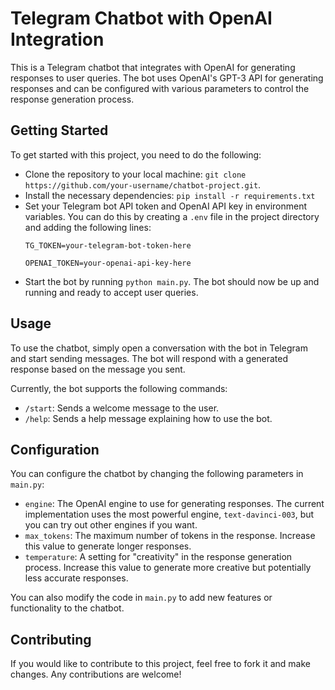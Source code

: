 <h1>Telegram Chatbot with OpenAI Integration</h1>
<p>This is a Telegram chatbot that integrates with OpenAI for generating responses to user queries. The bot uses OpenAI's GPT-3 API for generating responses and can be configured with various parameters to control the response generation process.</p>
<h2>Getting Started</h2>
<p>To get started with this project, you need to do the following:</p>
<ul>
  <li>Clone the repository to your local machine: <code>git clone https://github.com/your-username/chatbot-project.git</code>.</li>
  <li>Install the necessary dependencies: <code>pip install -r requirements.txt</code></li>
  <li>Set your Telegram bot API token and OpenAI API key in environment variables. You can do this by creating a <code>.env</code> file in the project directory and adding the following lines:
    <pre><code>TG_TOKEN=your-telegram-bot-token-here<br>
OPENAI_TOKEN=your-openai-api-key-here</code></pre>
  </li>
  <li>Start the bot by running <code>python main.py</code>. The bot should now be up and running and ready to accept user queries.</li>
</ul>
<h2>Usage</h2>
<p>To use the chatbot, simply open a conversation with the bot in Telegram and start sending messages. The bot will respond with a generated response based on the message you sent.</p>
<p>Currently, the bot supports the following commands:</p>
<ul>
  <li><code>/start</code>: Sends a welcome message to the user.</li>
  <li><code>/help</code>: Sends a help message explaining how to use the bot.</li>
</ul>
<h2>Configuration</h2>
<p>You can configure the chatbot by changing the following parameters in <code>main.py</code>:</p>
<ul>
  <li><code>engine</code>: The OpenAI engine to use for generating responses. The current implementation uses the most powerful engine, <code>text-davinci-003</code>, but you can try out other engines if you want.</li>
  <li><code>max_tokens</code>: The maximum number of tokens in the response. Increase this value to generate longer responses.</li>
  <li><code>temperature</code>: A setting for "creativity" in the response generation process. Increase this value to generate more creative but potentially less accurate responses.</li>
</ul>
<p>You can also modify the code in <code>main.py</code> to add new features or functionality to the chatbot.</p>
<h2>Contributing</h2>
<p>If you would like to contribute to this project, feel free to fork it and make changes. Any contributions are welcome!</p>
